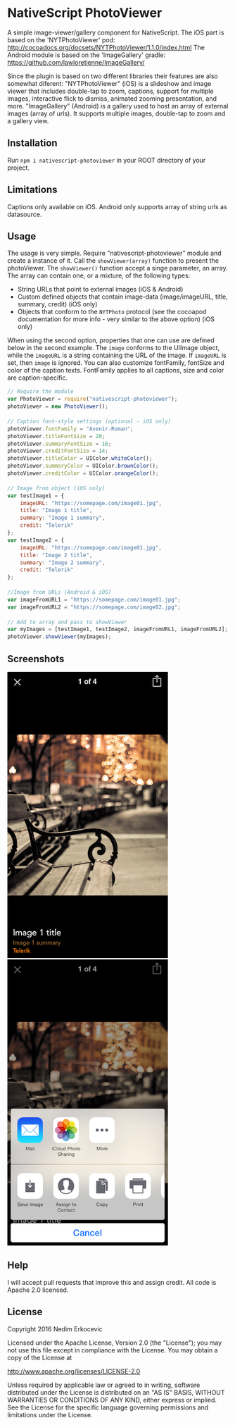 # NativeScript PhotoViewer
A simple image-viewer/gallery component for NativeScript. 
The iOS part is based on the 'NYTPhotoViewer' pod: http://cocoadocs.org/docsets/NYTPhotoViewer/1.1.0/index.html
The Android module is based on the 'ImageGallery' gradle: https://github.com/lawloretienne/ImageGallery/ 

Since the plugin is based on two different libraries their features are also somewhat diferent:
"NYTPhotoViewer" (iOS) is a slideshow and image viewer that includes double-tap to zoom, captions, support for multiple images, interactive flick to dismiss, animated zooming presentation, and more.
"ImageGallery" (Android) is a gallery used to host an array of external images (array of urls). It supports multiple images, double-tap to zoom and a gallery view. 

## Installation
Run  ```npm i nativescript-photoviewer``` in your ROOT directory of your project.

## Limitations
Captions only available on iOS. Android only supports array of string urls as datasource. 

## Usage
The usage is very simple. Require "nativescript-photoviewer" module and create a instance of it. Call the ```showViewer(array)``` function to present the photoViewer. 
The ```showViewer()``` function accept a singe parameter, an array. The array can contain one, or a mixture, of the following types:
- String URLs that point to external images (iOS & Android)
- Custom defined objects that contain image-data (image/imageURL, title, summary, credit) (iOS only)
- Objects that conform to the ```NYTPhoto``` protocol (see the cocoapod documentation for more info - very similar to the above option) (iOS only)

When using the second option, properties that one can use are defined below in the second example. The ```image``` conforms to the UIImage object, while the ```imageURL``` is a string containing the URL of the image.
If ```imageURL``` is set, then ```image``` is ignored. You can also customize fontFamily, fontSize and color of the caption texts. FontFamily applies to all captions, size and color are caption-specific.  

```js
// Require the module
var PhotoViewer = require("nativescript-photoviewer");
photoViewer = new PhotoViewer();

// Caption font-style settings (optional - iOS only)
photoViewer.fontFamily = "Avenir-Roman";
photoViewer.titleFontSize = 20;
photoViewer.summaryFontSize = 16;
photoViewer.creditFontSize = 14;
photoViewer.titleColor = UIColor.whiteColor();
photoViewer.summaryColor = UIColor.brownColor();
photoViewer.creditColor = UIColor.orangeColor();

// Image from object (iOS only)
var testImage1 = {
    imageURL: "https://somepage.com/image01.jpg",
    title: "Image 1 title",
    summary: "Image 1 summary",
    credit: "Telerik"
};
var testImage2 = {
    imageURL: "https://somepage.com/image01.jpg",
    title: "Image 2 title",
    summary: "Image 2 summary",
    credit: "Telerik"
};

//Image from URLs (Android & iOS)
var imageFromURL1 = "https://somepage.com/image01.jpg";
var imageFromURL2 = "https://somepage.com/image02.jpg";

// Add to array and pass to showViewer
var myImages = [testImage1, testImage2, imageFromURL1, imageFromURL2];
photoViewer.showViewer(myImages);
```

## Screenshots
![Demo PNG](ns-nytphoto-1.png) ![Demo PNG](ns-nytphoto-2.png)

## Help
I will accept pull requests that improve this and assign credit. 
All code is Apache 2.0 licensed.

## License
Copyright 2016 Nedim Erkocevic

Licensed under the Apache License, Version 2.0 (the "License");
you may not use this file except in compliance with the License.
You may obtain a copy of the License at

   http://www.apache.org/licenses/LICENSE-2.0

Unless required by applicable law or agreed to in writing, software
distributed under the License is distributed on an "AS IS" BASIS,
WITHOUT WARRANTIES OR CONDITIONS OF ANY KIND, either express or implied.
See the License for the specific language governing permissions and
limitations under the License.
